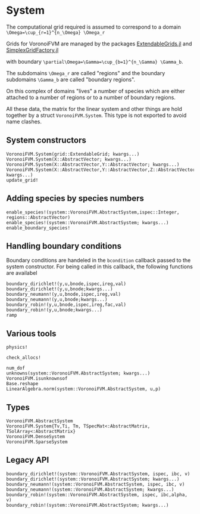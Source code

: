 # System

The computational grid required is assumed to correspond to a domain
``\Omega=\cup_{r=1}^{n_\Omega} \Omega_r`` 

Grids for VoronoiFVM are managed by the packages [ExtendableGrids.jl](https://github.com/j-fu/ExtendableGrids.jl)
and [SimplexGridFactory.jl](https://github.com/j-fu/SimplexGridFactory.jl)


with boundary  ``\partial\Omega=\Gamma=\cup_{b=1}^{n_\Gamma} \Gamma_b``.

The subdomains ``\Omega_r`` are called "regions" and the boundary subdomains ``\Gamma_b`` are called "boundary regions".

On this complex of domains "lives"  a number of species which are either attached to a number of regions or to a number of boundary regions.

All these data, the matrix for the linear system and other things are hold together by a struct `VoronoiFVM.System`. 
This type is not exported to avoid name clashes.


## System constructors

```@docs
VoronoiFVM.System(grid::ExtendableGrid; kwargs...)
VoronoiFVM.System(X::AbstractVector; kwargs...)
VoronoiFVM.System(X::AbstractVector,Y::AbstractVector; kwargs...)
VoronoiFVM.System(X::AbstractVector,Y::AbstractVector,Z::AbstractVector; kwargs...)
update_grid!
```

## Adding species by species numbers
```@docs
enable_species!(system::VoronoiFVM.AbstractSystem,ispec::Integer, regions::AbstractVector)
enable_species!(system::VoronoiFVM.AbstractSystem; kwargs...)
enable_boundary_species!
```


## Handling boundary conditions
Boundary conditions are handeled in the  `bcondition` callback passed to the system constructor.
For being called in this callback, the following  functions are availabel

```@docs
boundary_dirichlet!(y,u,bnode,ispec,ireg,val)
boundary_dirichlet!(y,u,bnode;kwargs...)
boundary_neumann!(y,u,bnode,ispec,ireg,val)
boundary_neumann!(y,u,bnode;kwargs...)
boundary_robin!(y,u,bnode,ispec,ireg,fac,val)
boundary_robin!(y,u,bnode;kwargs...)
ramp
```

## Various tools

```@docs
physics!
```

```@docs
check_allocs!
```


```@docs
num_dof
unknowns(system::VoronoiFVM.AbstractSystem; kwargs...)
VoronoiFVM.isunknownsof
Base.reshape
LinearAlgebra.norm(system::VoronoiFVM.AbstractSystem, u,p)
```

## Types

```@docs
VoronoiFVM.AbstractSystem
VoronoiFVM.System{Tv,Ti, Tm, TSpecMat<:AbstractMatrix, TSolArray<:AbstractMatrix}
VoronoiFVM.DenseSystem
VoronoiFVM.SparseSystem
```


## Legacy API
```@docs
boundary_dirichlet!(system::VoronoiFVM.AbstractSystem, ispec, ibc, v)
boundary_dirichlet!(system::VoronoiFVM.AbstractSystem; kwargs...)
boundary_neumann!(system::VoronoiFVM.AbstractSystem, ispec, ibc, v)
boundary_neumann!(system::VoronoiFVM.AbstractSystem; kwargs...)
boundary_robin!(system::VoronoiFVM.AbstractSystem, ispec, ibc,alpha, v)
boundary_robin!(system::VoronoiFVM.AbstractSystem; kwargs...)
```


